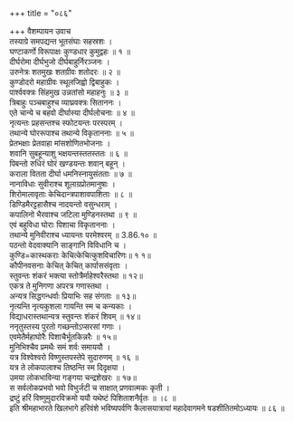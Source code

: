 +++
title = "०८६"

+++
वैशम्पायन उवाच  
तस्याग्रे समपद्यन्त भूतसंघाः सहस्रशः ।  
घण्टाकर्णो विरूपाक्षः कुण्डधार कुमुद्वहः ॥ १ ॥  
दीर्घरोमा दीर्घभुजो दीर्घबाहुर्निरञ्जनः ।  
उरुनेत्रः शतमुखः शतग्रीवः शतोदरः ॥ २ ॥  
कुण्डोदरो महाग्रीवः स्थूलजिह्वो द्विबाहुकः ।  
पार्श्ववक्त्रः सिंहमुख उन्नतांसो महाहनुः ॥ ३ ॥  
त्रिबाहुः पञ्चबाहुश्च व्याघ्रवक्त्रः सिताननः ।  
एते चान्ये च बहवो दीर्घास्या दीर्घलोचनाः ॥ ४ ॥  
नृत्यन्तः प्रहसन्तश्च स्फोटयन्तः परस्परम् ।  
तथान्ये घोररूपाश्च तथान्ये विकृताननाः ॥ ५ ॥  
प्रेतभक्षाः प्रेतवाहा मांसशोणितभोजनाः ।  
शवानि सुबहून्याशु भक्षयन्तस्ततस्ततः ॥ ६ ॥  
पिबन्तो रुधिरं घोरं खण्डयन्तः शवान् बहून् ।  
कराला वितता दीर्घा धमनिस्नायुसंतताः ॥ ७ ॥  
नानाविधाः सुवीराश्च शूलाग्रप्रोतमानुषाः ।  
शिरोमालावृताः केचिदान्त्रपाशावपाशिताः ॥ ८ ॥  
डिण्डिमैरट्टहासैश्च नादयन्तो वसुन्धराम् ।  
कपालिनो भैरवाश्च जटिला मुण्डिनस्तथा ॥ ९ ॥  
एवं बहुविधा घोराः पिशाचा विकृताननाः ।  
तथान्ये मुनिवीराश्च ध्यायन्तः परमेश्वरम् ॥ 3.86.१० ॥  
पठन्तो वेदवाक्यानि साङ्गानि विविधानि च ।  
कुण्डि=कास्थकराः केचित्केचित्कुशविचारिणः॥ १ १॥  
कौपीनवसनाः केचित् केचित् कार्पाससंवृताः ।  
स्तुवन्तः शंकरं भक्त्या स्तोत्रैर्माहेश्वरैस्तथा ॥ १२॥  
एकत्र ते मुनिगणा अपरत्र गणास्तथा ।  
अन्यत्र सिद्धगन्धर्वाः प्रियाभिः सह संगताः ॥ १३॥  
नृत्यन्ति नृत्यकुशला गायन्ति स्म च कन्यकाः ।  
विद्याधरास्तथान्यत्र स्तुवन्तः शंकरं शिवम् ॥ १४॥  
ननृतुस्तस्य पुरतो गच्छन्तोऽप्सरसां गणाः ।  
एवमेतैर्महाघोरैः पिशाचैर्भूतकिन्नरैः ॥ १५॥  
मुनिभिश्चैव प्रमथैः समं शर्वः समाययौ ।  
यत्र विश्वेश्वरो विष्णुस्तपस्तेपे सुदारुणम् ॥ १६ ॥  
यत्र ते लोकपालाश्च तिष्ठन्ति स्म दिदृक्षया ।  
उमया लोकभाविन्या गङ्गया चन्द्रशेखरः ॥ १७॥  
स सर्वलोकप्रभवो भवो विभुर्जटी च साक्षात् प्रणवात्मकः कृती ।  
द्रष्टुं हरिं विष्णुमुदारविक्रमो ययौ यथेष्टं पिशिताशनैर्वृतः ॥ ।८ ॥  
इति श्रीमहाभारते खिलभागे हरिवंशे भविष्यपर्वणि कैलासयात्रायां महादेवागमने षडशीतितमोऽध्यायः ॥ ८६ ॥